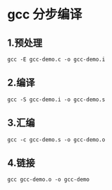 # gcc 分步编译

## 1.预处理
`gcc -E gcc-demo.c -o gcc-demo.i`

## 2.编译
`gcc -S gcc-demo.i -o gcc-demo.s`

## 3.汇编
`gcc -c gcc-demo.s -o gcc-demo.o`

## 4.链接
`gcc gcc-demo.o -o gcc-demo`